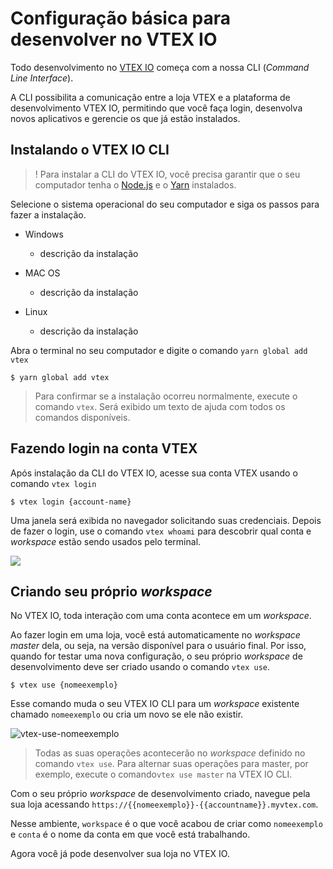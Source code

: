 # Configuração básica para desenvolver no VTEX IO

Todo desenvolvimento no [VTEX IO](https://developers.vtex.com/vtex-developer-docs/docs/vtex-io-documentation-what-is-vtex-io) 
começa com a nossa CLI (*Command Line Interface*).  

A CLI possibilita a comunicação entre a loja VTEX e a plataforma de desenvolvimento VTEX IO, permitindo que você faça login, 
desenvolva novos aplicativos e gerencie os que já estão instalados.

## Instalando o VTEX IO CLI  

> ! Para instalar a CLI do VTEX IO, você precisa garantir que o seu computador tenha o [Node.js](https://nodejs.org/en/download/) e o [Yarn](https://yarnpkg.com/) 
instalados.

Selecione o sistema operacional do seu computador e siga os passos para fazer a instalação.

* Windows
  - descrição da instalação

* MAC OS
  - descrição da instalação

* Linux
  - descrição da instalação

Abra o terminal no seu computador e digite o comando `yarn global add vtex`

```
$ yarn global add vtex
```

> Para confirmar se a instalação ocorreu normalmente, execute o comando `vtex`. Será exibido um texto de ajuda com todos os comandos disponíveis.

## Fazendo login na conta VTEX

Após instalação da CLI do VTEX IO, acesse sua conta VTEX usando o comando `vtex login`

```
$ vtex login {account-name}
```
Uma janela será exibida no navegador solicitando suas credenciais. Depois de fazer o login, use o comando `vtex whoami` para descobrir qual conta e *workspace* estão sendo usados pelo terminal.

![](https://user-images.githubusercontent.com/52087100/61886028-517e2780-aed5-11e9-9398-b6d2f3909a50.png)

## Criando seu próprio *workspace*

No VTEX IO, toda interação com uma conta acontece em um *workspace*.

Ao fazer login em uma loja, você está automaticamente no *workspace master* dela, ou seja, na versão disponível para o usuário final. Por isso, quando for testar uma nova configuração, o seu próprio *workspace* de desenvolvimento deve ser criado usando o comando `vtex use`.
```
$ vtex use {nomeexemplo}
```
Esse comando muda o seu VTEX IO CLI para um *workspace* existente chamado `nomeexemplo` ou cria um novo se ele não existir.

![vtex-use-nomeexemplo](https://user-images.githubusercontent.com/52087100/61886135-7ffc0280-aed5-11e9-983f-4a76615d0574.png)

>Todas as suas operações acontecerão no *workspace* definido no comando `vtex use`. Para alternar suas operações para master, por exemplo, execute o comando`vtex use master` na VTEX IO CLI.

Com o seu próprio *workspace* de desenvolvimento criado, navegue pela sua loja acessando `https://{{nomeexemplo}}-{{accountname}}.myvtex.com`. 

Nesse ambiente, `workspace` é o que você acabou de criar como `nomeexemplo` e `conta` é o nome da conta em que você está trabalhando.

Agora você já pode desenvolver sua loja no VTEX IO.
